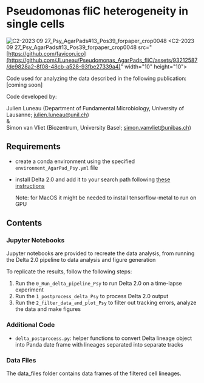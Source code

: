 # Pseudomonas fliC heterogeneity in single cells

![C2-2023 09 27_Psy_AgarPads#13_Pos39_forpaper_crop0048](https://github.com/JLuneau/Pseudomonas_AgarPads_fliC/assets/93212587/de9828a2-8f08-48cb-a528-93fbe27339a4)
<C2-2023 09 27_Psy_AgarPads#13_Pos39_forpaper_crop0048 src="[https://github.com/favicon.ico](https://github.com/JLuneau/Pseudomonas_AgarPads_fliC/assets/93212587/de9828a2-8f08-48cb-a528-93fbe27339a4)" width="10" height="10">

Code used for analyzing the data described in the following publication: [coming soon]

Code developed by:

Julien Luneau (Department of Fundamental Microbiology, University of Lausanne; julien.luneau@unil.ch) \
& \
Simon van Vliet (Biozentrum, University Basel; simon.vanvliet@unibas.ch)

## Requirements

- create a conda environment using the specified `environment_AgarPad_Psy.yml` file
- install Delta 2.0 and add it to your search path following [these instructions](https://delta.readthedocs.io/en/latest/usage/installation.html)

  Note: for MacOS it might be needed to install tensorflow-metal to run on GPU

## Contents

### Jupyter Notebooks

Jupyter notebooks are provided to recreate the data analysis, from running the Delta 2.0 pipeline to data analysis and figure generation

To replicate the results, follow the following steps:

1. Run the `0_Run_delta_pipeline_Psy` to run Delta 2.0 on a time-lapse experiment
2. Run the `1_postprocess_delta_Psy` to process Delta 2.0 output
3. Run the `2_filter_data_and_plot_Psy` to filter out tracking errors, analyze the data and make figures

### Additional Code

- `delta_postprocess.py`: helper functions to convert Delta lineage object into Panda date frame with lineages separated into separate tracks

### Data Files

The data_files folder contains data frames of the filtered cell lineages.
